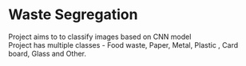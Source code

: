 # Waste Segregation

Project aims to to classify images based on CNN model</br>
Project has multiple classes - Food waste, Paper, Metal, Plastic , Card board, Glass and Other.</br>
